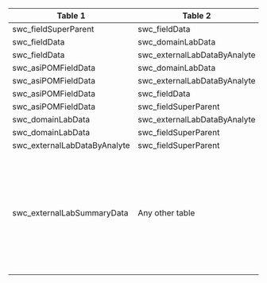 |Table 1|Table 2|Join by field(s)|
|------------------------|------------------------|-------------------------------|
swc_fieldSuperParent|swc_fieldData|parentSampleID
swc_fieldData|swc_domainLabData|parentSampleID
swc_fieldData|swc_externalLabDataByAnalyte|sampleID
swc_asiPOMFieldData|swc_domainLabData|
swc_asiPOMFieldData|swc_externalLabDataByAnalyte|
swc_asiPOMFieldData|swc_fieldData|
swc_asiPOMFieldData|swc_fieldSuperParent|
swc_domainLabData|swc_externalLabDataByAnalyte|
swc_domainLabData|swc_fieldSuperParent|
swc_externalLabDataByAnalyte|swc_fieldSuperParent|
swc_externalLabSummaryData|Any other table|Join not recommended.  Relevant quality control data can be connected to analytes by overlap of analysisDate with labSpecific start and end dates.

